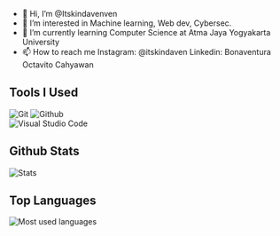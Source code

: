 - 👋 Hi, I’m @Itskindavenven
- 👀 I’m interested in Machine learning, Web dev, Cybersec.
- 🌱 I’m currently learning Computer Science at Atma Jaya Yogyakarta University
- 📫 How to reach me
    Instagram: @itskindaven
    Linkedin: Bonaventura Octavito Cahyawan


## Tools I Used
![Git](https://img.shields.io/badge/git-%23F05033.svg?style=for-the-badge&logo=git&logoColor=white)
![Github](https://img.shields.io/badge/Github-181717.svg?style=for-the-badge&logo=github&logoColor=white)
<br>
![Visual Studio Code](https://img.shields.io/badge/Visual%20Studio%20Code-0078d7.svg?style=for-the-badge&logo=visual-studio-code&logoColor=white)

## Github Stats
![Stats](https://github-readme-stats.vercel.app/api?username=Itskindavenven&show_icons=true&count_private=true&theme=tokyonight)

## Top Languages
![Most used languages](https://github-readme-stats.vercel.app/api/top-langs/?username=Itskindavenven&layout=compact&langs_count=10&theme=tokyonight)
